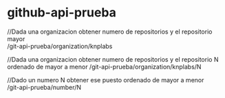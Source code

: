 # github-api-prueba

//Dada una organizacion obtener numero de repositorios y el repositorio mayor                       
/git-api-prueba/organization/knplabs

//Dada una organizacion obtener numero de repositorios y el repositorio N ordenado de mayor a menor
/git-api-prueba/organization/knplabs/N

//Dado un numero N obtener ese puesto ordenado de mayor a menor                                   
/git-api-prueba/number/N
